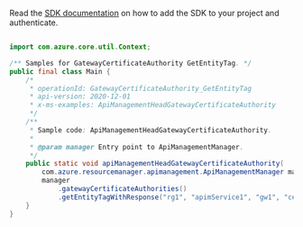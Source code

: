 Read the [SDK documentation](https://github.com/Azure/azure-sdk-for-java/blob/azure-resourcemanager-apimanagement_1.0.0-beta.2/sdk/apimanagement/azure-resourcemanager-apimanagement/README.md) on how to add the SDK to your project and authenticate.

```java

import com.azure.core.util.Context;

/** Samples for GatewayCertificateAuthority GetEntityTag. */
public final class Main {
    /*
     * operationId: GatewayCertificateAuthority_GetEntityTag
     * api-version: 2020-12-01
     * x-ms-examples: ApiManagementHeadGatewayCertificateAuthority
     */
    /**
     * Sample code: ApiManagementHeadGatewayCertificateAuthority.
     *
     * @param manager Entry point to ApiManagementManager.
     */
    public static void apiManagementHeadGatewayCertificateAuthority(
        com.azure.resourcemanager.apimanagement.ApiManagementManager manager) {
        manager
            .gatewayCertificateAuthorities()
            .getEntityTagWithResponse("rg1", "apimService1", "gw1", "cert1", Context.NONE);
    }
}
```
